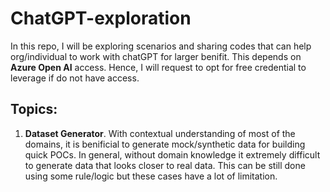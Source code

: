 # ChatGPT-exploration
In this repo, I will be exploring scenarios and sharing codes that can help org/individual to work with chatGPT for larger benifit. This depends on **Azure Open AI** access. Hence, I will request to opt for free credential to leverage if do not have access. 

## Topics:

1. **Dataset Generator**.
  With contextual understanding of most of the domains, it is benificial to generate mock/synthetic data for building quick POCs. In general, without domain knowledge it extremely difficult to generate data that looks closer to real data. This can be still done using some rule/logic but these cases have a lot of limitation. 
